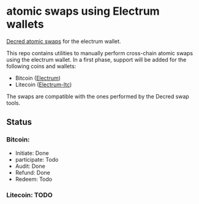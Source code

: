 # atomic swaps using Electrum wallets

[Decred atomic swaps](https://github.com/decred/atomicswap) for the electrum wallet.

This repo contains utilities to manually perform cross-chain atomic swaps
using the electrum wallet.  In a first phase, support will be added  for
the following coins and wallets:

* Bitcoin ([Electrum](https://electrum.org/))
* Litecoin ([Electrum-ltc](https://electrum-ltc.org))

The swaps are compatible with the ones performed by the Decred swap tools.

## Status

### Bitcoin:
- Initiate: Done
- participate: Todo
- Audit: Done
- Refund: Done
- Redeem: Todo

### Litecoin: TODO



